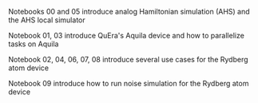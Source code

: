 Notebooks 00 and 05 introduce analog Hamiltonian simulation (AHS) and the AHS local simulator

Notebook 01, 03 introduce QuEra's Aquila device and how to parallelize tasks on Aquila

Notebook 02, 04, 06, 07, 08 introduce several use cases for the Rydberg atom device

Notebook 09 introduce how to run noise simulation for the Rydberg atom device